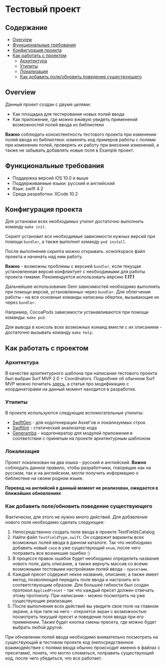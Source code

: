 # Тестовый проект

## Содержание

- [Overview](#Overview)
- [Функциональные требования](#Функциональные-требования)
- [Конфигурация проекта](#Конфигурация-проекта)
- [Как работать с проектом](#Как-работать-с-проектом)
	- [Архитектура](#Архитектура)
	- [Утилиты](#Утилиты)
	- [Локализация](#Локализация)
	- [Как добавить поле/обновить поведение существующего](#Как-добавить-поле/обновить-поведение-существующего)

## Overview

Данный проект создан с двумя целями:

* Как площадка для тестирования новых полей ввода
* Как приложение, где можно вживую увидеть применений возможностей полей ввода из библиотеки

**Важно** соблюдать консистентность тестового проекта при изменении полей ввода из библиотеки: изменять код примеров работы с полями при изменении полей, проверять их работу при внесении изменений, а также не забывать добавлять новые поля в Example проект.

## Функциональные требования

* Поддержка версий iOS 10.0 и выше
* Поддерживаемые языки: русский и английский
* Язык: swift 4.2
* Среда разработки: XCode 10.2

## Конфигурация проекта

Для установки всех необходимых утилит достаточно выполнить команду `make init`.

Скрипт установит все необходимые зависимости нужных версий при помощи `bundler`, а также выполнит команду `pod install`.

После выполнения скрипта можно открывать .xcworkspace файл проекта и начинать над ним работу.

**Важно** - возможны проблемы с версией `bundler`, если текущая установленная версия конфликтует с необходимыми для работы проекта гемами. Рекомендуется использовать версию **1.17.1**

Дальнейшее использование Gem зависимостей необходимо выполнять при помощи версий, установленных через `bundler`. Для облегчения работы - на все основные команды написаны обертки, вызывающие их через `bundler`.

Например, CocoaPods зависимости устанавливаются при помощи команды: `make pod`.

Для вывода в консоль всех возможных команд вместе с их описанием - достаточно вызывать команду `make help`.

## Как работать с проектом

### Архитектура

В качестве архитектурного шаблона при написании тестового проекта был выбран Surf MVP 2.0 + Coordinators. Подробнее об обычном Surf MVP можно почитать [здесь](https://github.com/surfstudio/Surf-iOS-Developers/blob/master/Surf_MVP.md), а статья про модификацию с координаторами на данный момент находится в разработке.

### Утилиты

В проекте используются следующие вспомогательные утилиты:

* [SwiftGen](https://github.com/SwiftGen/SwiftGen) - для кодогенерации Asset'ов и локализуемых строк
* [Swiftlint](https://github.com/realm/SwiftLint) - статический анализатор кода
* [Generamba](https://github.com/strongself/Generamba) - кодогенератор для модулей приложения в соответствии с принятым на проекте архитектурным шаблоном

### Локализация

Проект локализован на два языка - русский и английский. **Важно** соблюдать данное правило, чтобы разработчики, говорящие как на русском, так и на английском, могли получить информацию о библиотеке на своем родном языке.

**Перевод на английсий в данный момент не реализован, ожидается в ближайших обновлениях**

### Как добавить поле/обновить поведение существующего

Фактически, для этого не нужно много действий. Для добавление нового поля необходимо сделать следующее:

1) Непосредственно создать поле ввода в проекте TextFieldsCatalog
2) Найти файл `TextFieldType.swift`. Он содержит варианты всех возможных полей ввода в данном каталоге. Так что необходимо добавить новый `case` в уже существующий `enum`, после чего поправить все возникшие ошибки :)
3) В процессе правок ошибок будет необходимо определить название нового поля, дать описание, а также вернуть массив со всеми возможными тестовыми настройками полей ввода - `пресетами`.
4) Каждый пресет содержит некое название, описание, а также имеет метод, позволяющий передать поле ввода и настроить его соответствующим образом. Для большей гибкости был создан протокол `AppliedPreset` - так что каждый пресет должен отвечать этому протоколу. При написании - можно посмотреть на уже существующие реализации.
5) После выполнения всех действий вы увидите свое поле на главном экране, а при тапе на него - откроется экран с возможностью посмотреть текущий пресет и поведение поля ввода при его применении. Также будет кнопка смены пресета, где можно будет выбрать любой другой.

При обновлении полей ввода необходимо внимательно посмотреть на существующий в тестовом проекте код (непосредственное взаимодействие с полями ввода обычно происходит именно в файлах с пресетами), понять, что могло сломаться, поправить существующий код, после чего убедиться, что все работает.